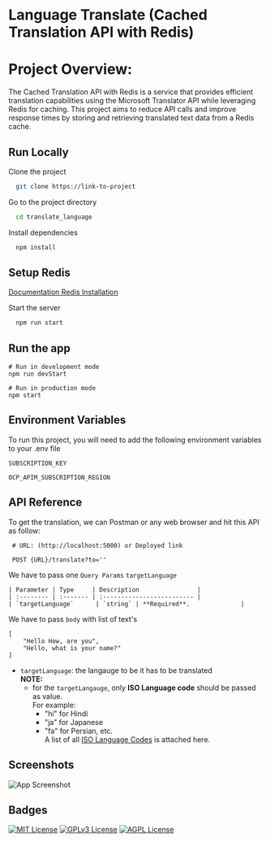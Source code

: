 
# Language Translate (Cached Translation API with Redis)


# Project Overview:
The Cached Translation API with Redis is a service that provides efficient translation capabilities using the Microsoft Translator API while leveraging Redis for caching. This project aims to reduce API calls and improve response times by storing and retrieving translated text data from a Redis cache.


## Run Locally

Clone the project

```bash
  git clone https://link-to-project
```

Go to the project directory

```bash
  cd translate_language
```

Install dependencies

```bash
  npm install
```

## Setup Redis
[Documentation Redis Installation](https://redis.io/docs/getting-started/installation/install-redis-on-linux/)


Start the server

```bash
  npm run start
```
## Run the app
```
# Run in development mode
npm run devStart

# Run in production mode
npm start
```

## Environment Variables

To run this project, you will need to add the following environment variables to your .env file

`SUBSCRIPTION_KEY`

`OCP_APIM_SUBSCRIPTION_REGION`


## API Reference
To get the translation, we can Postman or any web browser and hit this API as follow:

```http
 # URL: (http://localhost:5000) or Deployed link

 POST {URL}/translate?to=''
```

We have to pass one `Query Params` `targetLanguage`
```
| Parameter | Type     | Description                |
| :-------- | :------- | :------------------------- |
| `targetLanguage`      | `string` | **Required**.              |

```
We have to pass `body` with list of text's

```
[
    "Hello How, are you",
    "Hello, what is your name?"
]
```
- `targetLanguage`: the langauge to be it has to be translated
<br>**NOTE:**
  - for the `targetLangauge`, only **ISO Language code** should be passed as value.
<br/>For example:
    - "hi" for Hindi
    - "ja" for Japanese
    - "fa" for Persian, etc.
    <br/>A list of all [ISO Language Codes](https://datahub.io/core/language-codes/r/0.html) is attached here.

## Screenshots

![App Screenshot](https://i.imgur.com/46GxwKG.png)

## Badges
[![MIT License](https://img.shields.io/badge/License-MIT-green.svg)](https://choosealicense.com/licenses/mit/)
[![GPLv3 License](https://img.shields.io/badge/License-GPL%20v3-yellow.svg)](https://opensource.org/licenses/)
[![AGPL License](https://img.shields.io/badge/license-AGPL-blue.svg)](http://www.gnu.org/licenses/agpl-3.0)
